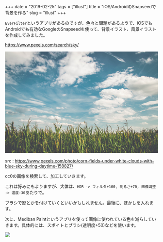 +++
date = "2019-02-25"
tags = ["illust"]
title = "iOS/AndroidのSnapseedで背景を作る"
slug = "illust"
+++

`EverFilter`というアプリがあるのですが、色々と問題があるようで、iOSでもAndroidでも有効なGoogleのSnapseedを使って、背景イラスト、風景イラストを作成してみました。

https://www.pexels.com/search/sky/

![](https://raw.githubusercontent.com/syui/img/master/old/illust_natural_gen_01.jpg)

src : https://www.pexels.com/photo/corn-fields-under-white-clouds-with-blue-sky-during-daytime-158827/

cc0の画像を検索して、加工していきます。

これは好みにもよりますが、大体は、`HDR -> フィルタ+100, 明るさ+70, 画像調整 -> 温度-30`あたりで。

ブラシで影とかを付けていくといいかもしれません。最後に、ぼかしを入れます。

次に、Mediban Paintというアプリを使って画像に使われている色を減らしていきます。具体的には、スポイトとブラシ(透明度+50)などを使います。

![](https://raw.githubusercontent.com/syui/img/master/old/illust_natural_gen_00.png)


